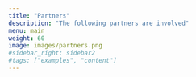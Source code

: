 ```yaml
---
title: "Partners"
description: "The following partners are involved"
menu: main
weight: 60
image: images/partners.png
#sidebar_right: sidebar2
#tags: ["examples", "content"]
---
```

